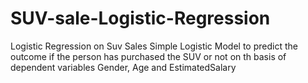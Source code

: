 # SUV-sale-Logistic-Regression
Logistic Regression on Suv Sales
Simple Logistic Model to predict the outcome if the 
person has purchased the SUV or not on th basis of 
dependent variables Gender,	Age and EstimatedSalary
